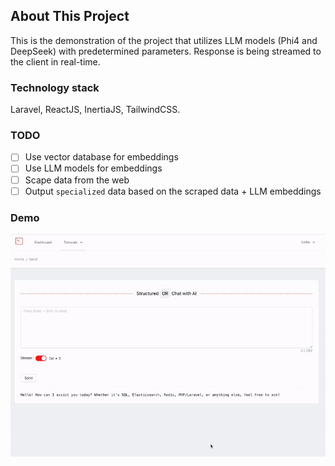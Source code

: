 
## About This Project
This is the demonstration of the project that utilizes LLM models (Phi4 and DeepSeek) with predetermined parameters. 
Response is being streamed to the client in real-time.

### Technology stack
Laravel, ReactJS, InertiaJS, TailwindCSS.

### TODO
- [ ] Use vector database for embeddings
- [ ] Use LLM models for embeddings
- [ ] Scape data from the web
- [ ] Output `specialized` data based on the scraped data + LLM embeddings

### Demo

![1.gif](resources/img/1.gif)

